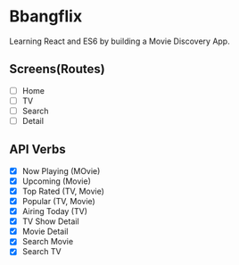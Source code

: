 # Bbangflix

Learning React and ES6 by building a Movie Discovery App.

## Screens(Routes)

- [ ] Home
- [ ] TV
- [ ] Search
- [ ] Detail

## API Verbs

- [x] Now Playing (MOvie)
- [x] Upcoming (Movie)
- [x] Top Rated (TV, Movie)
- [x] Popular (TV, Movie)
- [x] Airing Today (TV)
- [x] TV Show Detail
- [x] Movie Detail
- [x] Search Movie
- [x] Search TV
